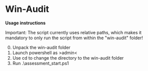 # Win-Audit

**Usage instructions**

Important: The script currently uses relative paths, which makes it mandatory to only run the script from within the "win-audit" folder!

0. Unpack the win-audit folder
1. Launch powershell as >admin<
2. Use cd to change the directory to the win-audit folder
3. Run .\assessment_start.ps1 
